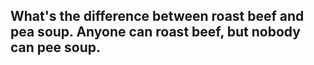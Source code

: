 ## What's the difference between roast beef and pea soup. Anyone can roast beef, but nobody can pee soup.